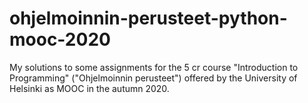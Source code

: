 # ohjelmoinnin-perusteet-python-mooc-2020
My solutions to some assignments for the 5 cr course "Introduction to Programming" ("Ohjelmoinnin perusteet") offered by the University of Helsinki as MOOC in the autumn 2020.
